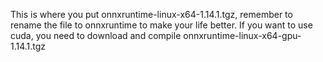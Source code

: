 This is where you put onnxruntime-linux-x64-1.14.1.tgz, remember to rename the file to onnxruntime to make your life better.
If you want to use cuda, you need to download and compile onnxruntime-linux-x64-gpu-1.14.1.tgz